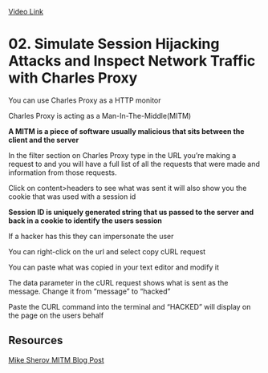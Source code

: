 [Video Link](https://egghead.io/lessons/egghead-simulate-session-hijacking-attacks-and-inspect-network-traffic-with-charles-proxy)

# 02. Simulate Session Hijacking Attacks and Inspect Network Traffic with Charles Proxy

You can use Charles Proxy as a HTTP monitor

Charles Proxy is acting as a Man-In-The-Middle(MITM)

**A MITM is a piece of software usually malicious that sits between the client and the server**

In the filter section  on Charles Proxy type in the URL you’re making a request to and you will have a full list of all the requests that were made and information from those requests.

Click on content>headers to see what was sent it will also show you the cookie that was used with a session id

**Session ID is uniquely generated string that us passed to the server and back in a cookie to identify the users session**

If a hacker has this they can impersonate the user

You can right-click on the url and select copy cURL request

You can paste what was copied in your text editor and modify it

The data parameter in the cURL request shows what is sent as the message. Change it from “message” to “hacked”

Paste the CURL command into the terminal and “HACKED” will display on the page on the users behalf


## Resources

[Mike Sherov MITM Blog Post](https://mike.sherov.com/man-in-the-middle/)
